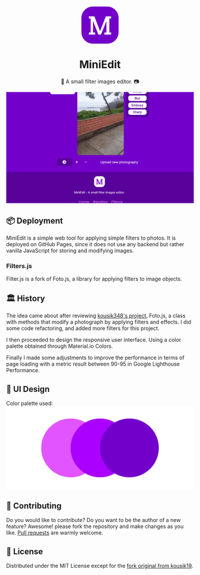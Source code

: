 <p align="center">
  <img
    src=".github/logo.png"
    align="center"
    width="100"
    alt="MiniEdit"
    title="MiniEdit"
  />
  <h1 align="center">MiniEdit</h1>
</p>

<p align="center">
  📱 A small filter images editor. 📷
</p>

![Demo of Project](./.github/demo.gif)

## 📦 Deployment

MiniEdit is a simple web tool for applying simple filters to photos. It is deployed on GitHub Pages, since it does not use any backend but rather vanilla JavaScript for storing and modifying images.

### Filters.js

Filter.js is a fork of Foto.js, a library for applying filters to image objects.

## 🏛️ History

The idea came about after reviewing [kousik348's project](https://github.com/kousik19/foto.js), Foto.js, a class with methods that modify a photograph by applying filters and effects. I did some code refactoring, and added more filters for this project.

I then proceeded to design the responsive user interface. Using a color palette obtained through Material.io Colors.

Finally I made some adjustments to improve the performance in terms of page loading with a metric result between 90-95 in Google Lighthouse Performance.

## 🎨 UI Design

Color palette used:
![](./.github/palette.png)

## 🤲 Contributing

Do you would like to contribute? Do you want to be the author of a new feature? Awesome! please fork the repository and make changes as you like. [Pull requests](https://github.com/360macky/miniedit/pulls) are warmly welcome.

## 📃 License

Distributed under the MIT License except for the [fork original from kousik19](https://rawcdn.githack.com/kousik19/foto.js/d604b02c69b6f037875bc4a3050b85d776dc4659/foto.js).
